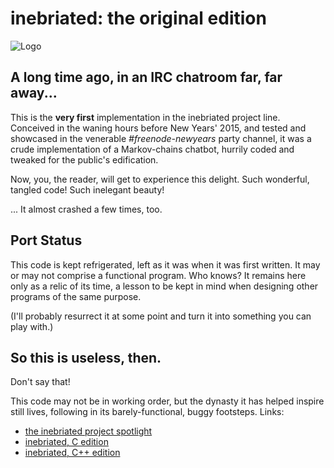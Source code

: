 inebriated: the original edition
================================

![Logo](http://i.imgur.com/1jqLS3P.png)

A long time ago, in an IRC chatroom far, far away...
----------------------------------------------------

This is the **very first** implementation in the inebriated project line.
Conceived in the waning hours before New Years' 2015, and tested and showcased
in the venerable *#freenode-newyears* party channel, it was a crude implementation
of a Markov-chains chatbot, hurrily coded and tweaked for the public's edification.


Now, you, the reader, will get to experience this delight. Such wonderful, tangled code!
Such inelegant beauty!


... It almost crashed a few times, too.

Port Status
----------

This code is kept refrigerated, left as it was when it was first written. It may or may not
comprise a functional program. Who knows? It remains here only as a relic of its time, a lesson
to be kept in mind when designing other programs of the same purpose.


(I'll probably resurrect it at some point and turn it into something you can play with.)

So this is useless, then.
------------------------

Don't say that!


This code may not be in working order, but the dynasty it has helped inspire still lives,
following in its barely-functional, buggy footsteps. Links:

- [the inebriated project spotlight](http://theta.eu.org/inebriated-family.html)
- [inebriated, C edition](https://github.com/eeeeeta/inebriated-c-edition)
- [inebriated, C++ edition](https://github.com/eeeeeta/inebriated-cpp-edition)
